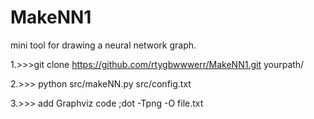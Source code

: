 # MakeNN1
mini tool for drawing a neural network graph.

1.>>>git clone https://github.com/rtygbwwwerr/MakeNN1.git yourpath/

2.>>> python src/makeNN.py src/config.txt

3.>>> add  Graphviz code ;dot -Tpng -O file.txt

